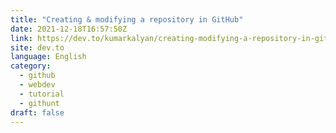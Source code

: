```yaml
---
title: "Creating & modifying a repository in GitHub"
date: 2021-12-18T16:57:50Z
link: https://dev.to/kumarkalyan/creating-modifying-a-repository-in-github-4gle?utm_medium=RSS&utm_source=news.12bit.vn
site: dev.to
language: English
category:
  - github
  - webdev
  - tutorial
  - githunt
draft: false
---
```

